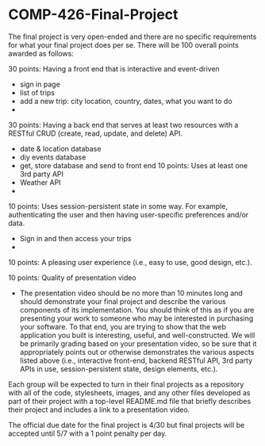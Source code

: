 # COMP-426-Final-Project

The final project is very open-ended and there are no specific requirements for what your final project does per se. There will be 100 overall points awarded as follows:

30 points: Having a front end that is interactive and event-driven
- sign in page
- list of trips
- add a new trip: city location, country, dates, what you want to do 
- 
30 points: Having a back end that serves at least two resources with a RESTful CRUD (create, read, update, and delete) API.
- date & location database
- diy events database
- get, store database and send to front end
10 points: Uses at least one 3rd party API
- Weather API
- 
10 points: Uses session-persistent state in some way.
For example, authenticating the user and then having user-specific preferences and/or data.
- Sign in and then access your trips
- 
10 points: A pleasing user experience (i.e., easy to use, good design, etc.).
 
10 points: Quality of presentation video
- The presentation video should be no more than 10 minutes long and should demonstrate your final project and describe the various components of its implementation. You should think of this as if you are presenting your work to someone who may be interested in purchasing your software. To that end, you are trying to show that the web application you built is interesting, useful, and well-constructed. We will be primarily grading based on your presentation video, so be sure that it appropriately points out or otherwise demonstrates the various aspects listed above (i.e., interactive front-end, backend RESTful API, 3rd party APIs in use, session-persistent state, design elements, etc.).


Each group will be expected to turn in their final projects as a repository with all of the code, stylesheets, images, and any other files developed as part of their project with a top-level README.md file that briefly describes their project and includes a link to a presentation video.

The official due date for the final project is 4/30 but final projects will be accepted until 5/7 with a 1 point penalty per day.
